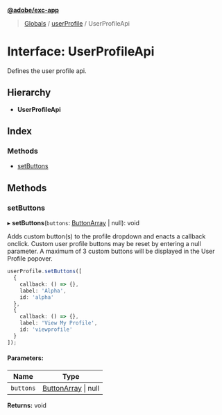 **[@adobe/exc-app](../README.md)**

> [Globals](../README.md) / [userProfile](../modules/userprofile.md) / UserProfileApi

# Interface: UserProfileApi

Defines the user profile api.

## Hierarchy

* **UserProfileApi**

## Index

### Methods

* [setButtons](userprofile.userprofileapi.md#setbuttons)

## Methods

### setButtons

▸ **setButtons**(`buttons`: [ButtonArray](../modules/userprofile.md#buttonarray) \| null): void

Adds custom button(s) to the profile dropdown and enacts a callback onclick.
Custom user profile buttons may be reset by entering a null parameter.
A maximum of 3 custom buttons will be displayed in the User Profile popover.

```typescript
userProfile.setButtons([
  {
    callback: () => {},
    label: 'Alpha',
    id: 'alpha'
  },
  {
    callback: () => {},
    label: 'View My Profile',
    id: 'viewprofile'
  }
]);
```

#### Parameters:

Name | Type |
------ | ------ |
`buttons` | [ButtonArray](../modules/userprofile.md#buttonarray) \| null |

**Returns:** void
